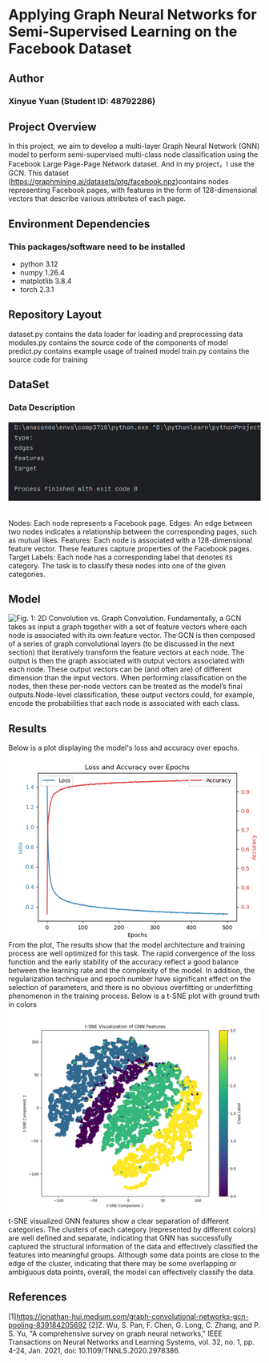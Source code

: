 # **Applying Graph Neural Networks for Semi-Supervised Learning on the Facebook Dataset**
## Author
### Xinyue Yuan (Student ID: 48792286)
## Project Overview
In this project, we aim to develop a multi-layer Graph Neural Network (GNN) model to perform semi-supervised multi-class node classification using the Facebook Large Page-Page Network dataset. And in my project，I use the GCN.
This dataset (https://graphmining.ai/datasets/ptg/facebook.npz)contains nodes representing Facebook pages, with features in the form of 128-dimensional vectors that describe various attributes of each page.
## Environment Dependencies
### This packages/software need to be installed
- python 3.12
- numpy 1.26.4
- matplotlib 3.8.4
- torch 2.3.1
## Repository Layout
dataset.py contains the data loader for loading and preprocessing data
modules.py contains the source code of the components of model
predict.py contains example usage of  trained model 
train.py contains the source code for training
## DataSet
### Data Description
###### ![ Data type ](./type.png)
Nodes: Each node represents a Facebook page. 
Edges: An edge between two nodes indicates a relationship between the corresponding pages, such as mutual likes.
Features: Each node is associated with a 128-dimensional feature vector. These features capture properties of the Facebook pages.
Target Labels: Each node has a corresponding label that denotes its category. The task is to classify these nodes into one of the given categories.
## Model
 ![ Fig. 1: 2D Convolution vs. Graph Convolution. ](https://miro.medium.com/v2/resize:fit:1400/format:webp/1*0rj1Pxlzyqkg_rrZiyRDNw.png)
Fundamentally, a GCN takes as input a graph together with a set of feature vectors where each node is associated with its own feature vector. The GCN is then composed of a series of graph convolutional layers (to be discussed in the next section) that iteratively transform the feature vectors at each node. The output is then the graph associated with output vectors associated with each node. These output vectors can be (and often are) of different dimension than the input vectors. 
When performing classification on the nodes, then these per-node vectors can be treated as the model’s final outputs.Node-level classification, these output vectors could, for example, encode the probabilities that each node is associated with each class.
## Results
Below is a plot displaying the model's loss and accuracy over epochs.
![loss_accuracy ](./loss_accuracy.png)
From the plot, The results show that the model architecture and training process are well optimized for this task. The rapid convergence of the loss function and the early stability of the accuracy reflect a good balance between the learning rate and the complexity of the model. In addition, the regularization technique and epoch number have significant effect on the selection of parameters, and there is no obvious overfitting or underfitting phenomenon in the training process.
Below is a t-SNE plot with ground truth in colors
![t-SNE ](./t-SNE.png)
t-SNE visualized GNN features show a clear separation of different categories. The clusters of each category (represented by different colors) are well defined and separate, indicating that GNN has successfully captured the structural information of the data and effectively classified the features into meaningful groups. Although some data points are close to the edge of the cluster, indicating that there may be some overlapping or ambiguous data points, overall, the model can effectively classify the data.
## References
[1]https://jonathan-hui.medium.com/graph-convolutional-networks-gcn-pooling-839184205692
[2]Z. Wu, S. Pan, F. Chen, G. Long, C. Zhang, and P. S. Yu, "A comprehensive survey on graph neural networks," IEEE Transactions on Neural Networks and Learning Systems, vol. 32, no. 1, pp. 4-24, Jan. 2021, doi: 10.1109/TNNLS.2020.2978386.
